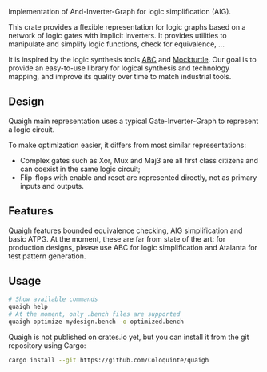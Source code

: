Implementation of And-Inverter-Graph for logic simplification (AIG).

This crate provides a flexible representation for logic graphs based on a network of logic gates with implicit inverters.
It provides utilities to manipulate and simplify logic functions, check for equivalence, ...

It is inspired by the logic synthesis tools [ABC](https://people.eecs.berkeley.edu/~alanmi/abc/) and [Mockturtle](https://mockturtle.readthedocs.io/en/latest/).
Our goal is to provide an easy-to-use library for logical synthesis and technology mapping, and improve its quality over time to match industrial tools.

## Design

Quaigh main representation uses a typical Gate-Inverter-Graph to represent a logic circuit.

To make optimization easier, it differs from most similar representations:
* Complex gates such as Xor, Mux and Maj3 are all first class citizens and can coexist in the same logic circuit;
* Flip-flops with enable and reset are represented directly, not as primary inputs and outputs.

## Features

Quaigh features bounded equivalence checking, AIG simplification and basic ATPG.
At the moment, these are far from state of the art: for production designs, please use ABC for logic simplification
and Atalanta for test pattern generation.

## Usage

```bash
# Show available commands
quaigh help
# At the moment, only .bench files are supported
quaigh optimize mydesign.bench -o optimized.bench
```

Quaigh is not published on crates.io yet, but you can install it from the git repository using Cargo:
```bash
cargo install --git https://github.com/Coloquinte/quaigh
```
